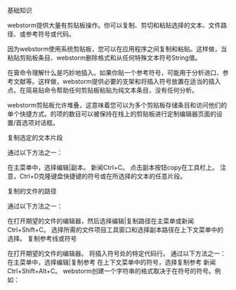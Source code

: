 基础知识

webstorm提供大量有剪贴板操作。你可以复制、剪切和粘贴选择的文本、文件路径、或参考符号或代码。

因为webstorm使用系统剪贴板，您可以在应用程序之间复制和粘贴。这样做，当粘贴剪贴板条目、webstorm删除格式和从任何特殊文本符号String值。

在膏命令理解什么是巧妙地插入。如果你贴一个参考符号，可能用于分析进口、参考文献等。这样做，webstorm提供必要的支架和将插入符号放置在适当的插入点。在简易贴命令帮助任何剪贴板粘贴为纯文本条目，没有任何分析。

webstorm剪贴板允许堆叠，这意味着您可以为多个剪贴板存储条目和访问他们的单个快捷方式。的项的数目可以被保持在栈上的剪贴板进行定制编辑器页面的设置/首选项对话框。

复制选定的文本片段

通过以下方法之一：

在主菜单中，选择编辑|副本。
新闻Ctrl+C。
点击副本按钮copy在工具栏上。
注意，Ctrl+D克隆键盘快捷键的符号或在所选择的文本的任意片段。

复制的文件的路径

通过以下方法之一：

在打开期望的文件的编辑器，然后选择编辑|复制路径在主菜单或新闻Ctrl+Shift+C。
选择所需的文件项目工具窗口和选择副本路径在上下文菜单中的选择。
复制参考线或符号

在打开期望的文件的编辑器。
将插入符号处的特定代码行。
通过以下方法之一：
在主菜单中，选择编辑|复制参考
在上下文菜单中的符号，选择复制参考
新闻Ctrl+Shift+Alt+C。
webstorm创建一个字符串的格式取决于在符号的符号。例如：